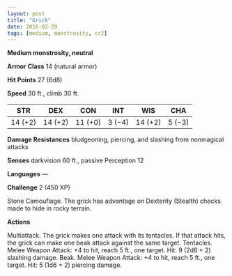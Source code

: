 ```yaml
---
layout: post
title: "Grick"
date: 2016-02-29
tags: [medium, monstrosity, cr2]
---
```


**Medium monstrosity, neutral**

**Armor Class** 14 (natural armor)

**Hit Points** 27 (6d8)

**Speed** 30 ft., climb 30 ft.

|   STR   |   DEX   |   CON   |   INT   |   WIS   |   CHA   |
|:-----:|:-----:|:-----:|:-----:|:-----:|:-----:|
| 14 (+2) | 14 (+2) | 11 (+0) | 3 (−4) | 14 (+2) | 5 (−3) |

**Damage Resistances** bludgeoning, piercing, and slashing from nonmagical attacks 

**Senses** darkvision 60 ft., passive Perception 12 

**Languages** — 

**Challenge** 2 (450 XP)

Stone Camouflage. The grick has advantage on Dexterity (Stealth) checks made to hide in rocky terrain. 

**Actions**

Multiattack. The grick makes one attack with its tentacles. If that attack hits, the grick can make one beak attack against the same target. Tentacles. Melee Weapon Attack: +4 to hit, reach 5 ft., one target. Hit: 9 (2d6 + 2) slashing damage. Beak. Melee Weapon Attack: +4 to hit, reach 5 ft., one target. Hit: 5 (1d6 + 2) piercing damage.